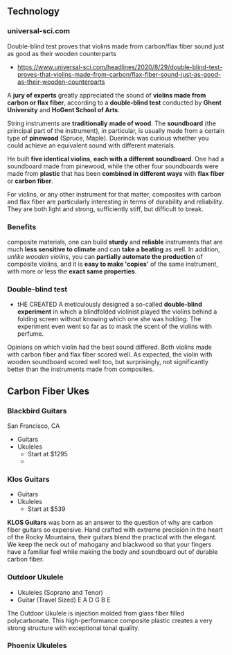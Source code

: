 ## Technology

### universal-sci.com

Double-blind test proves that violins made from carbon/flax fiber sound just as good as their wooden counterparts

- https://www.universal-sci.com/headlines/2020/8/29/double-blind-test-proves-that-violins-made-from-carbon/flax-fiber-sound-just-as-good-as-their-wooden-counterparts

A **jury of experts** greatly appreciated the sound of **violins made from carbon or flax fiber**, according to a **double-blind test** conducted by **Ghent University** and **HoGent School of Arts**.

String instruments are **traditionally** **made of wood**. The **soundboard** (the principal part of the instrument), in particular, is usually made from a certain type of **pinewood** (Spruce, Maple). Duerinck was curious whether you could achieve an equivalent sound with different materials.

He built **five identical violins**, **each with a different soundboard**. One had a soundboard made from pinewood, while the other four soundboards were made from **plastic** that has been **combined in different ways** with **flax fiber** or **carbon fiber**.

For violins, or any other instrument for that matter, composites with carbon and flax fiber are particularly interesting in terms of durability and reliability. They are both light and strong, sufficiently stiff, but difficult to break.

### Benefits
composite materials, one can build **sturdy** and **reliable** instruments that are much **less sensitive to climate** and can **take a beating** as well. In addition, *unlike wooden violins*, you can **partially automate the production** of composite violins, and it is **easy to make 'copies'** of the same instrument, with more or less the **exact same properties**. 

### Double-blind test

- tHE CREATED A meticulously designed a so-called **double-blind experiment** in which a blindfolded violinist played the violins behind a folding screen without knowing which one she was holding. The experiment even went so far as to mask the scent of the violins with perfume.


Opinions on which violin had the best sound differed. Both violins made with carbon fiber and flax fiber scored well. As expected, the violin with wooden soundboard scored well too, but surprisingly, not significantly better than the instruments made from composites.


## Carbon Fiber Ukes

### Blackbird Guitars

San Francisco, CA 

- Guitars
- Ukuleles
	- Start at $1295
	- 
### Klos Guitars

- Guitars
- Ukuleles
	- Start at $539

**KLOS Guitars** was born as an answer to the question of why are carbon fiber guitars so expensive. Hand crafted with extreme precision in the heart of the Rocky Mountains, their guitars blend the practical with the elegant. We keep the neck out of mahogany and blackwood so that your fingers have a familiar feel while making the body and soundboard out of durable carbon fiber.

### Outdoor Ukulele

- Ukuleles (Soprano and Tenor)
- Guitar (Travel Sized) E A D G B E

The Outdoor Ukulele is injection molded from glass fiber filled polycarbonate. This high-performance composite plastic creates a very strong structure with exceptional tonal quality.

### Phoenix Ukuleles


